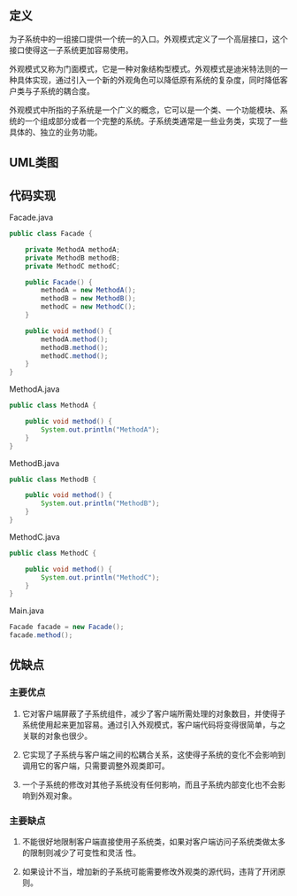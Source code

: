 ## 定义

为子系统中的一组接口提供一个统一的入口。外观模式定义了一个高层接口，这个接口使得这一子系统更加容易使用。

外观模式又称为门面模式，它是一种对象结构型模式。外观模式是迪米特法则的一种具体实现，通过引入一个新的外观角色可以降低原有系统的复杂度，同时降低客户类与子系统的耦合度。

外观模式中所指的子系统是一个广义的概念，它可以是一个类、一个功能模块、系统的一个组成部分或者一个完整的系统。子系统类通常是一些业务类，实现了一些具体的、独立的业务功能。


## UML类图

## 代码实现

Facade.java
``` java
public class Facade {

    private MethodA methodA;
    private MethodB methodB;
    private MethodC methodC;

    public Facade() {
        methodA = new MethodA();
        methodB = new MethodB();
        methodC = new MethodC();
    }

    public void method() {
        methodA.method();
        methodB.method();
        methodC.method();
    }
}
```

MethodA.java
``` java
public class MethodA {

    public void method() {
        System.out.println("MethodA");
    }
}
```

MethodB.java
``` java
public class MethodB {

    public void method() {
        System.out.println("MethodB");
    }
}
```

MethodC.java
``` java
public class MethodC {

    public void method() {
        System.out.println("MethodC");
    }
}
```

Main.java
``` java
Facade facade = new Facade();
facade.method();
```

## 优缺点

### 主要优点

1. 它对客户端屏蔽了子系统组件，减少了客户端所需处理的对象数目，并使得子系统使用起来更加容易。通过引入外观模式，客户端代码将变得很简单，与之关联的对象也很少。

2. 它实现了子系统与客户端之间的松耦合关系，这使得子系统的变化不会影响到调用它的客户端，只需要调整外观类即可。

3. 一个子系统的修改对其他子系统没有任何影响，而且子系统内部变化也不会影响到外观对象。

### 主要缺点

1. 不能很好地限制客户端直接使用子系统类，如果对客户端访问子系统类做太多的限制则减少了可变性和灵活 性。

2. 如果设计不当，增加新的子系统可能需要修改外观类的源代码，违背了开闭原则。
